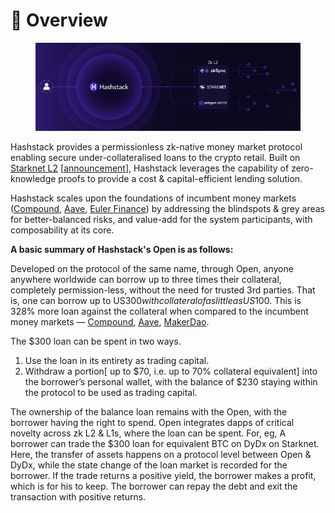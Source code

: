 # 🙌 Overview

<figure><img src=".gitbook/assets/image (3).png" alt=""><figcaption></figcaption></figure>

Hashstack provides a permissionless zk-native money market protocol enabling secure under-collateralised loans to the crypto retail. Built on [Starknet L2](https://starkware.com) \[[announcement](https://www.bloomberg.com/press-releases/2022-08-08/announcing-hashstack-s-switch-to-starknet)], Hashstack leverages the capability of zero-knowledge proofs to provide a cost & capital-efficient lending solution.

Hashstack scales upon the foundations of incumbent money markets ([Compound](https://compound.finance/), [Aave](https://aave.com/), [Euler Finance](https://www.euler.finance/)) by addressing the blindspots & grey areas for better-balanced risks, and value-add for the system participants, with composability at its core.

**A basic summary of Hashstack's Open is as follows:**

Developed on the protocol of the same name, through Open, anyone anywhere worldwide can borrow up to three times their collateral, completely permission-less, without the need for trusted 3rd parties. That is, one can borrow up to US$300 with collateral of as little as US$100. This is 328% more loan against the collateral when compared to the incumbent money markets — [Compound](https://compound.finance/), [Aave](https://aave.com/), [MakerDao](https://makerdao.com/en/).



The $300 loan can be spent in two ways.

1. Use the loan in its entirety as trading capital.
2. Withdraw a portion\[ up to $70, i.e. up to 70% collateral equivalent] into the borrower’s personal wallet, with the balance of $230 staying within the protocol to be used as trading capital.

The ownership of the balance loan remains with the Open, with the borrower having the right to spend. Open integrates dapps of critical novelty across zk L2 & L1s, where the loan can be spent. For, eg, A borrower can trade the $300 loan for equivalent BTC on DyDx on Starknet. Here, the transfer of assets happens on a protocol level between Open & DyDx, while the state change of the loan market is recorded for the borrower. If the trade returns a positive yield, the borrower makes a profit, which is for his to keep. The borrower can repay the debt and exit the transaction with positive returns.
